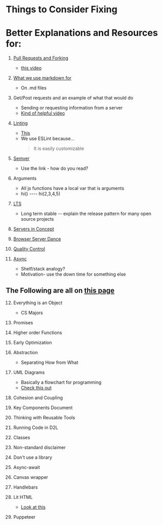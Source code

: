 # Things to Consider Fixing

# Better Explanations and Resources for:

1. [Pull Requests and Forking](https://github.com/byuitechops/for-the-strength-of-developers/blob/Updates/Introduction/coding.md#git)
    * [this video](https://code.tutsplus.com/tutorials/what-are-github-pull-requests--cms-29226)
2. [What we use markdown for](https://github.com/byuitechops/for-the-strength-of-developers/blob/Updates/Introduction/coding.md#git)
    * On .md files
3. Get/Post requests and an example of what that would do
    * Sending or requesting information from a server
    * [Kind of helpful video](https://www.youtube.com/watch?v=Sb8xyCa2p7A)
4. [Linting](https://github.com/byuitechops/for-the-strength-of-developers/blob/Updates/Introduction/basiccodelessons.md#javascript)
    * [This](http://mikecavaliere.com/javascript-linting-what-developers-need-to-know/)
    * We use ESLint because...
        > It is easily customizable
5. [Semver](https://github.com/byuitechops/for-the-strength-of-developers/blob/Updates/Introduction/basiccodelessons.md#npm)
    * Use the link - how do you read?
6. Arguments
    * All js functions have a local var that is arguments
    * hi() ---- hi(2,3,4,5)
7. [LTS](https://github.com/byuitechops/for-the-strength-of-developers/blob/Updates/Introduction/basiccodelessons.md#npm)
    * Long term stable -- explain the release pattern for many open source projects
8. [Servers in Concept](https://github.com/byuitechops/for-the-strength-of-developers/blob/Updates/Introduction/intro2Async.md#how-the-internet-works)
    
9. [Browser Server Dance](https://github.com/byuitechops/for-the-strength-of-developers/blob/Updates/Introduction/intro2Async.md#how-the-internet-works)
    
10. [Quality Control](https://github.com/byuitechops/for-the-strength-of-developers/blob/Updates/Introduction/intro2Async.md#testing-for-quality-control)
    
11. [Async](https://github.com/byuitechops/for-the-strength-of-developers/blob/Updates/Introduction/intro2Async.md#introduction-to-async)
    * Shelf/stack analogy?
    * Motivation- use the down time for something else

## The Following are all on [this page](https://github.com/byuitechops/for-the-strength-of-developers/blob/Updates/Core/core.md)

12. Everything is an Object
    * CS Majors
13. Promises
    
14. Higher order Functions
    
15. Early Optimization
    
16. Abstraction
    * Separating How from What
17. UML Diagrams
    * Basically a flowchart for programming
    * [Check this out](https://d3n817fwly711g.cloudfront.net/blog/wp-content/uploads/2012/02/Object-Diagram.jpg)
18. Cohesion and Coupling
    
19. Key Components Document
    
20. Thinking with Reusable Tools
    
21. Running Code in D2L
    
22. Classes
    
23. Non-standard disclaimer
    
24. Don't use a library
    
25. Async-await
    
26. Canvas wrapper
    
27. Handlebars
    
28. Lit HTML
    * [Look at this](https://malloc.fi/lit-html-javascript-templating-from-polymer-team-google)
29. Puppeteer